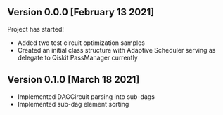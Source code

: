 ## Version 0.0.0 [February 13 2021]

Project has started!

- Added two test circuit optimization samples
- Created an initial class structure with Adaptive Scheduler serving as delegate to Qiskit PassManager currently

## Version 0.1.0 [March 18 2021] 

- Implemented DAGCircuit parsing into sub-dags
- Implemented sub-dag element sorting
